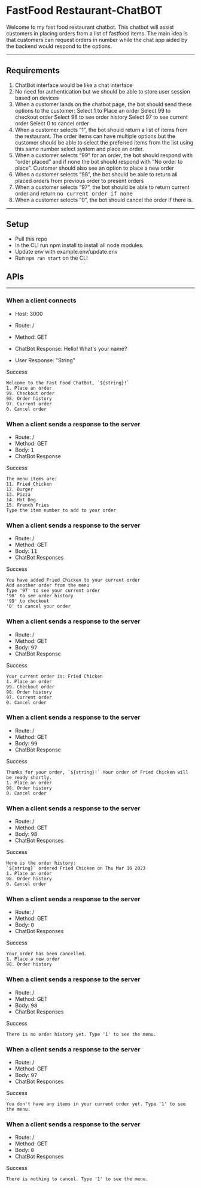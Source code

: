 # FastFood Restaurant-ChatBOT
Welcome to my fast food restaurant chatbot. This chatbot will assist customers in placing orders from a list of fastfood items. The main idea is that customers can request orders in number while the chat app aided by the backend would respond to the options.

---

## Requirements
1. ChatBot interface would be like a chat interface
2. No need for authentication but we should be able to store user session based on devices
3. When a customer lands on the chatbot page, the bot should send these options to the customer:
Select 1 to Place an order
Select 99 to checkout order
Select 98 to see order history
Select 97 to see current order
Select 0 to cancel order
4. When a customer selects “1”, the bot should return a list of items from the restaurant. The order items can have multiple options but the customer should be able to select the preferred items from the list using this same number select system and place an order.
5. When a customer selects “99” for an order, the bot should respond with “order placed” and if none the bot should respond with “No order to place”. Customer should also see an option to place a new order
6. When a customer selects “98”, the bot should be able to return all placed orders from previous order to present orders
7. When a customer selects “97”, the bot should be able to return current order and return <kbd>no current order<kbd> if none
8. When a customer selects “0”, the bot should cancel the order if there is.

---
## Setup
- Pull this repo
- In the CLI run npm install to install all node modules.
- Update env with example.env/update.env
- Run `npm run start` on the CLI

## APIs
---

### When a client connects

- Host: 3000
- Route: /
- Method: GET

- ChatBot Response: Hello! What's your name?
- User Response: "String"

Success
```
Welcome to the Fast Food ChatBot, `${string}!`
1. Place an order
99. Checkout order
98. Order history
97. Current order
0. Cancel order

```

### When a client sends a response to the server

- Route: /
- Method: GET
- Body: <kbd>1</kbd>
- ChatBot Response

Success
```
The menu items are:
11. Fried Chicken
12. Burger
13. Pizza
14. Hot Dog
15. French Fries
Type the item number to add to your order

```

### When a client sends a response to the server

- Route: /
- Method: GET
- Body: <kbd>11</kbd>
- ChatBot Responses

Success
```
You have added Fried Chicken to your current order
Add another order from the menu
Type '97' to see your current order
'98' to see order history
'99' to checkout
'0' to cancel your order

```

### When a client sends a response to the server

- Route: /
- Method: GET
- Body: <kbd>97</kbd>
- ChatBot Response

Success
```
Your current order is: Fried Chicken
1. Place an order
99. Checkout order
98. Order history
97. Current order
0. Cancel order

```

### When a client sends a response to the server

- Route: /
- Method: GET
- Body: <kbd>99</kbd>
- ChatBot Response

Success
```
Thanks for your order, `${string}!` Your order of Fried Chicken will be ready shortly.
1. Place an order
98. Order history
0. Cancel order

```

### When a client sends a response to the server

- Route: /
- Method: GET
- Body: <kbd>98</kbd>
- ChatBot Responses

Success
```
Here is the order history:
`${string}` ordered Fried Chicken on Thu Mar 16 2023
1. Place an order
98. Order history
0. Cancel order

```

### When a client sends a response to the server

- Route: /
- Method: GET
- Body: <kbd>0</kbd>
- ChatBot Responses

Success
```
Your order has been cancelled.
1. Place a new order
98. Order history

```

### When a client sends a response to the server

- Route: /
- Method: GET
- Body: <kbd>98</kbd>
- ChatBot Responses

Success
```
There is no order history yet. Type '1' to see the menu.

```

### When a client sends a response to the server

- Route: /
- Method: GET
- Body: <kbd>97</kbd>
- ChatBot Responses

Success
```
You don't have any items in your current order yet. Type '1' to see the menu.

```

### When a client sends a response to the server

- Route: /
- Method: GET
- Body: <kbd>0</kbd>
- ChatBot Responses

Success
```
There is nothing to cancel. Type '1' to see the menu.

```
